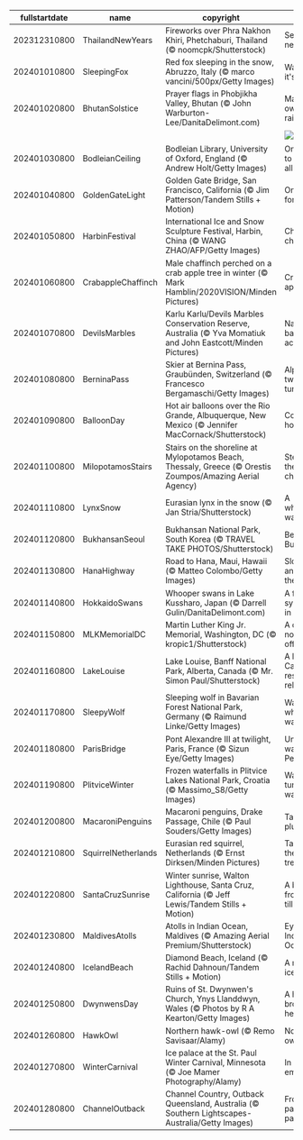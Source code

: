 |fullstartdate|name|copyright|title|image|
|--|--|--|--|--|
202312310800|ThailandNewYears|Fireworks over Phra Nakhon Khiri, Phetchaburi, Thailand (© noomcpk/Shutterstock)|See you next year!|![](/en-US/2024/01/202312310800ThailandNewYears.jpg)|
202401010800|SleepingFox|Red fox sleeping in the snow, Abruzzo, Italy (© marco vancini/500px/Getty Images)|Wake up, it's 2024!|![](/en-US/2024/01/202401010800SleepingFox.jpg)|
202401020800|BhutanSolstice|Prayer flags in Phobjikha Valley, Bhutan (© John Warburton-Lee/DanitaDelimont.com)|Make your own rainbow|![](/en-US/2024/01/202401020800BhutanSolstice.jpg)|
||||![](/en-US/2024/01/.jpg)|
202401030800|BodleianCeiling|Bodleian Library, University of Oxford, England (© Andrew Holt/Getty Images)|One library to rule them all|![](/en-US/2024/01/202401030800BodleianCeiling.jpg)|
202401040800|GoldenGateLight|Golden Gate Bridge, San Francisco, California (© Jim Patterson/Tandem Stills + Motion)|On cloud forty-nine|![](/en-US/2024/01/202401040800GoldenGateLight.jpg)|
202401050800|HarbinFestival|International Ice and Snow Sculpture Festival, Harbin, China (© WANG ZHAO/AFP/Getty Images)|Chisels and chills|![](/en-US/2024/01/202401050800HarbinFestival.jpg)|
202401060800|CrabappleChaffinch|Male chaffinch perched on a crab apple tree in winter (© Mark Hamblin/2020VISION/Minden Pictures)|Crab an apple!|![](/en-US/2024/01/202401060800CrabappleChaffinch.jpg)|
202401070800|DevilsMarbles|Karlu Karlu/Devils Marbles Conservation Reserve, Australia (© Yva Momatiuk and John Eastcott/Minden Pictures)|Nature's balancing act|![](/en-US/2024/01/202401070800DevilsMarbles.jpg)|
202401080800|BerninaPass|Skier at Bernina Pass, Graubünden, Switzerland (© Francesco Bergamaschi/Getty Images)|Alpine twists and turns|![](/en-US/2024/01/202401080800BerninaPass.jpg)|
202401090800|BalloonDay|Hot air balloons over the Rio Grande, Albuquerque, New Mexico (© Jennifer MacCornack/Shutterstock)|Coming in hot|![](/en-US/2024/01/202401090800BalloonDay.jpg)|
202401100800|MilopotamosStairs|Stairs on the shoreline at Mylopotamos Beach, Thessaly, Greece (© Orestis Zoumpos/Amazing Aerial Agency)|Step up to the challenge!|![](/en-US/2024/01/202401100800MilopotamosStairs.jpg)|
202401110800|LynxSnow|Eurasian lynx in the snow (© Jan Stria/Shutterstock)|A whiskered wanderer|![](/en-US/2024/01/202401110800LynxSnow.jpg)|
202401120800|BukhansanSeoul|Bukhansan National Park, South Korea (© TRAVEL TAKE PHOTOS/Shutterstock)|Beautiful Bukhansan|![](/en-US/2024/01/202401120800BukhansanSeoul.jpg)|
202401130800|HanaHighway|Road to Hana, Maui, Hawaii (© Matteo Colombo/Getty Images)|Slow down and enjoy the journey!|![](/en-US/2024/01/202401130800HanaHighway.jpg)|
202401140800|HokkaidoSwans|Whooper swans in Lake Kussharo, Japan (© Darrell Gulin/DanitaDelimont.com)|A feathered symphony in white|![](/en-US/2024/01/202401140800HokkaidoSwans.jpg)|
202401150800|MLKMemorialDC|Martin Luther King Jr. Memorial, Washington, DC (© kropic1/Shutterstock)|A day on, not a day off|![](/en-US/2024/01/202401150800MLKMemorialDC.jpg)|
202401160800|LakeLouise|Lake Louise, Banff National Park, Alberta, Canada (© Mr. Simon Paul/Shutterstock)|A little Canadian rest and relaxation|![](/en-US/2024/01/202401160800LakeLouise.jpg)|
202401170800|SleepyWolf|Sleeping wolf in Bavarian Forest National Park, Germany (© Raimund Linke/Getty Images)|Wake me when it warms up|![](/en-US/2024/01/202401170800SleepyWolf.jpg)|
202401180800|ParisBridge|Pont Alexandre III at twilight, Paris, France (© Sizun Eye/Getty Images)|Under the watch of Pegasus|![](/en-US/2024/01/202401180800ParisBridge.jpg)|
202401190800|PlitviceWinter|Frozen waterfalls in Plitvice Lakes National Park, Croatia (© Massimo_S8/Getty Images)|Waterfalls turned waterfreeze|![](/en-US/2024/01/202401190800PlitviceWinter.jpg)|
202401200800|MacaroniPenguins|Macaroni penguins, Drake Passage, Chile (© Paul Souders/Getty Images)|Taking the plunge|![](/en-US/2024/01/202401200800MacaroniPenguins.jpg)|
202401210800|SquirrelNetherlands|Eurasian red squirrel, Netherlands (© Ernst Dirksen/Minden Pictures)|Tales from the treetops|![](/en-US/2024/01/202401210800SquirrelNetherlands.jpg)|
202401220800|SantaCruzSunrise|Winter sunrise, Walton Lighthouse, Santa Cruz, California (© Jeff Lewis/Tandem Stills + Motion)|A beacon from dusk till dawn|![](/en-US/2024/01/202401220800SantaCruzSunrise.jpg)|
202401230800|MaldivesAtolls|Atolls in Indian Ocean, Maldives (© Amazing Aerial Premium/Shutterstock)|Eyes of the Indian Ocean|![](/en-US/2024/01/202401230800MaldivesAtolls.jpg)|
202401240800|IcelandBeach|Diamond Beach, Iceland (© Rachid Dahnoun/Tandem Stills + Motion)|A real icebreaker|![](/en-US/2024/01/202401240800IcelandBeach.jpg)|
202401250800|DwynwensDay|Ruins of St. Dwynwen's Church, Ynys Llanddwyn, Wales (© Photos by R A Kearton/Getty Images)|A haven for broken hearts|![](/en-US/2024/01/202401250800DwynwensDay.jpg)|
202401260800|HawkOwl|Northern hawk-owl (© Remo Savisaar/Alamy)|Not a night owl|![](/en-US/2024/01/202401260800HawkOwl.jpg)|
202401270800|WinterCarnival|Ice palace at the St. Paul Winter Carnival, Minnesota (© Joe Mamer Photography/Alamy)|In winter's embrace|![](/en-US/2024/01/202401270800WinterCarnival.jpg)|
202401280800|ChannelOutback|Channel Country, Outback Queensland, Australia (© Southern Lightscapes-Australia/Getty Images)|From parched to pastoral|![](/en-US/2024/01/202401280800ChannelOutback.jpg)|
